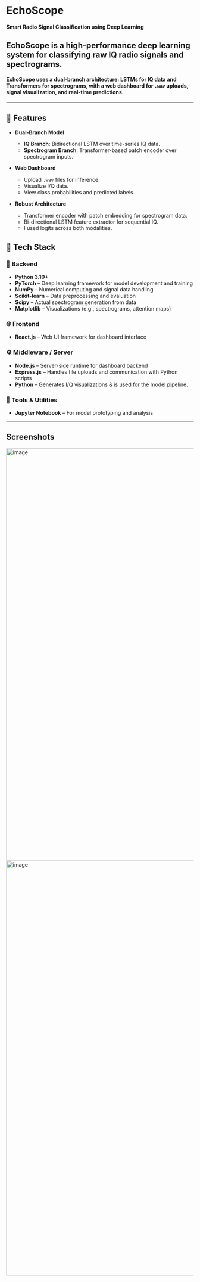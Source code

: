# EchoScope

**Smart Radio Signal Classification using Deep Learning**

## EchoScope is a high-performance deep learning system for classifying raw IQ radio signals and spectrograms. 

#### EchoScope uses a dual-branch architecture: LSTMs for IQ data and Transformers for spectrograms, with a web dashboard for `.wav` uploads, signal visualization, and real-time predictions.

---

## 🚀 Features

- **Dual-Branch Model**
  - **IQ Branch**: Bidirectional LSTM over time-series IQ data.
  - **Spectrogram Branch**: Transformer-based patch encoder over spectrogram inputs.

- **Web Dashboard**
  - Upload `.wav` files for inference.
  - Visualize I/Q data. 
  - View class probabilities and predicted labels.

- **Robust Architecture**
  - Transformer encoder with patch embedding for spectrogram data.
  - Bi-directional LSTM feature extractor for sequential IQ.
  - Fused logits across both modalities.
 
## 🧰 Tech Stack

### 🔗 Backend
- **Python 3.10+**
- **PyTorch** – Deep learning framework for model development and training
- **NumPy** – Numerical computing and signal data handling
- **Scikit-learn** – Data preprocessing and evaluation
- **Scipy** – Actual spectrogram generation from data
- **Matplotlib** – Visualizations (e.g., spectrograms, attention maps)

### 🌐 Frontend
- **React.js** – Web UI framework for dashboard interface
### ⚙️ Middleware / Server
- **Node.js** – Server-side runtime for dashboard backend
- **Express.js** – Handles file uploads and communication with Python scripts
- **Python** – Generates I/Q visualizations & is used for the model pipeline. 

### 🧪 Tools & Utilities
- **Jupyter Notebook** – For model prototyping and analysis
---
## Screenshots
<img width="1461" height="1107" alt="image" src="https://github.com/user-attachments/assets/22e99467-9481-40cf-9100-2cc4f293dfa6" />
<img width="1405" height="1114" alt="image" src="https://github.com/user-attachments/assets/5772f52c-f1c7-4c0a-be7a-b4043d1a48aa" />

